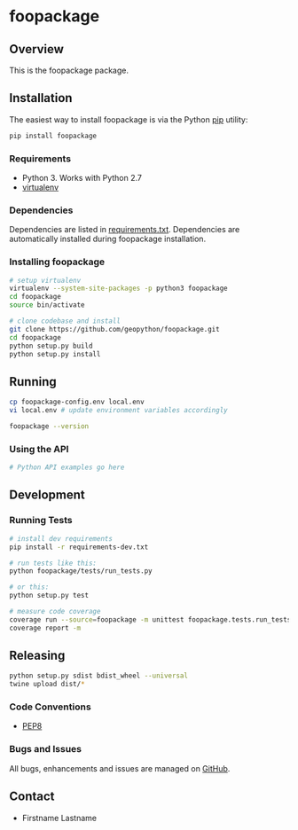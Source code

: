 # foopackage

## Overview

This is the foopackage package.

## Installation

The easiest way to install foopackage is via the Python [pip](https://pip.pypa.io/en/stable/)
utility:

```bash
pip install foopackage
```

### Requirements
- Python 3.  Works with Python 2.7
- [virtualenv](https://virtualenv.pypa.io/)

### Dependencies
Dependencies are listed in [requirements.txt](requirements.txt). Dependencies
are automatically installed during foopackage installation.

### Installing foopackage

```bash
# setup virtualenv
virtualenv --system-site-packages -p python3 foopackage
cd foopackage
source bin/activate

# clone codebase and install
git clone https://github.com/geopython/foopackage.git
cd foopackage
python setup.py build
python setup.py install
```

## Running

```bash
cp foopackage-config.env local.env
vi local.env # update environment variables accordingly

foopackage --version
```

### Using the API

```python
# Python API examples go here
```

## Development

### Running Tests

```bash
# install dev requirements
pip install -r requirements-dev.txt

# run tests like this:
python foopackage/tests/run_tests.py

# or this:
python setup.py test

# measure code coverage
coverage run --source=foopackage -m unittest foopackage.tests.run_tests
coverage report -m
```

## Releasing

```bash
python setup.py sdist bdist_wheel --universal
twine upload dist/*
```

### Code Conventions

* [PEP8](https://www.python.org/dev/peps/pep-0008)

### Bugs and Issues

All bugs, enhancements and issues are managed on [GitHub](https://github.com/tomkralidis/python-project-bootstrap/issues).

## Contact

* Firstname Lastname
